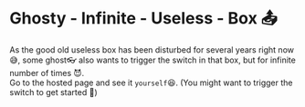 # Ghosty - Infinite - Useless - Box 📤
As the good old useless box has been disturbed for several years right now 😅, some ghost👓 also wants to trigger the switch in that box, but for infinite number of times 😈.<br>
Go to the hosted page and see it ```yourself```😆.
(You might want to trigger the switch to get started 👻)
